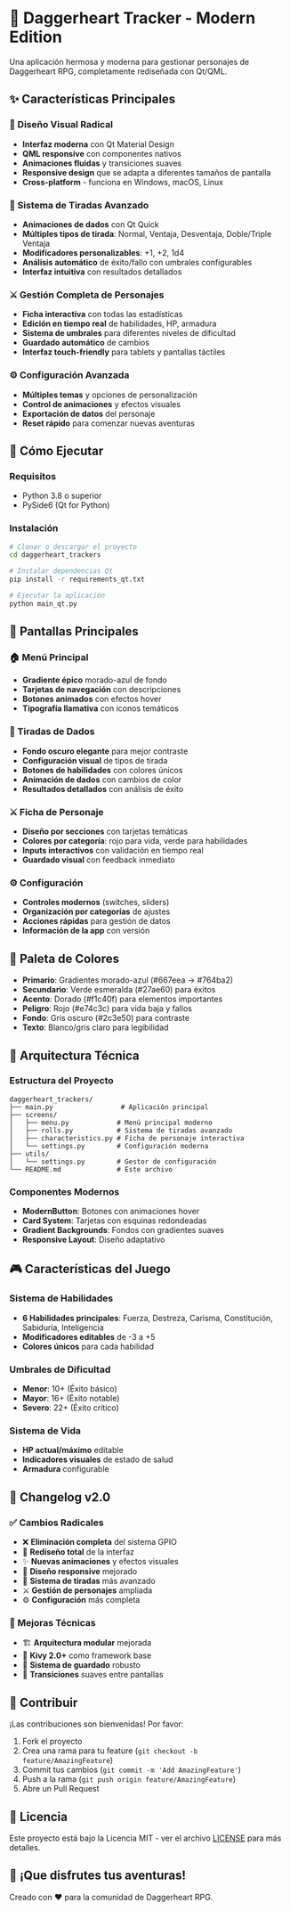 # 🎲 Daggerheart Tracker - Modern Edition

Una aplicación hermosa y moderna para gestionar personajes de Daggerheart RPG, completamente rediseñada con Qt/QML.

## ✨ Características Principales

### 🎨 Diseño Visual Radical
- **Interfaz moderna** con Qt Material Design
- **QML responsive** con componentes nativos
- **Animaciones fluidas** y transiciones suaves
- **Responsive design** que se adapta a diferentes tamaños de pantalla
- **Cross-platform** - funciona en Windows, macOS, Linux

### 🎲 Sistema de Tiradas Avanzado
- **Animaciones de dados** con Qt Quick
- **Múltiples tipos de tirada**: Normal, Ventaja, Desventaja, Doble/Triple Ventaja
- **Modificadores personalizables**: +1, +2, 1d4
- **Análisis automático** de éxito/fallo con umbrales configurables
- **Interfaz intuitiva** con resultados detallados

### ⚔️ Gestión Completa de Personajes
- **Ficha interactiva** con todas las estadísticas
- **Edición en tiempo real** de habilidades, HP, armadura
- **Sistema de umbrales** para diferentes niveles de dificultad
- **Guardado automático** de cambios
- **Interfaz touch-friendly** para tablets y pantallas táctiles

### ⚙️ Configuración Avanzada
- **Múltiples temas** y opciones de personalización
- **Control de animaciones** y efectos visuales
- **Exportación de datos** del personaje
- **Reset rápido** para comenzar nuevas aventuras

## 🚀 Cómo Ejecutar

### Requisitos
- Python 3.8 o superior
- PySide6 (Qt for Python)

### Instalación
```bash
# Clonar o descargar el proyecto
cd daggerheart_trackers

# Instalar dependencias Qt
pip install -r requirements_qt.txt

# Ejecutar la aplicación
python main_qt.py
```

## 📱 Pantallas Principales

### 🏠 Menú Principal
- **Gradiente épico** morado-azul de fondo
- **Tarjetas de navegación** con descripciones
- **Botones animados** con efectos hover
- **Tipografía llamativa** con iconos temáticos

### 🎲 Tiradas de Dados
- **Fondo oscuro elegante** para mejor contraste
- **Configuración visual** de tipos de tirada
- **Botones de habilidades** con colores únicos
- **Animación de dados** con cambios de color
- **Resultados detallados** con análisis de éxito

### ⚔️ Ficha de Personaje
- **Diseño por secciones** con tarjetas temáticas
- **Colores por categoría**: rojo para vida, verde para habilidades
- **Inputs interactivos** con validación en tiempo real
- **Guardado visual** con feedback inmediato

### ⚙️ Configuración
- **Controles modernos** (switches, sliders)
- **Organización por categorías** de ajustes
- **Acciones rápidas** para gestión de datos
- **Información de la app** con versión

## 🎨 Paleta de Colores

- **Primario**: Gradientes morado-azul (#667eea → #764ba2)
- **Secundario**: Verde esmeralda (#27ae60) para éxitos
- **Acento**: Dorado (#f1c40f) para elementos importantes  
- **Peligro**: Rojo (#e74c3c) para vida baja y fallos
- **Fondo**: Gris oscuro (#2c3e50) para contraste
- **Texto**: Blanco/gris claro para legibilidad

## 🔧 Arquitectura Técnica

### Estructura del Proyecto
```
daggerheart_trackers/
├── main.py                 # Aplicación principal
├── screens/               
│   ├── menu.py            # Menú principal moderno
│   ├── rolls.py           # Sistema de tiradas avanzado
│   ├── characteristics.py # Ficha de personaje interactiva
│   └── settings.py        # Configuración moderna
├── utils/
│   └── settings.py        # Gestor de configuración
└── README.md              # Este archivo
```

### Componentes Modernos
- **ModernButton**: Botones con animaciones hover
- **Card System**: Tarjetas con esquinas redondeadas
- **Gradient Backgrounds**: Fondos con gradientes suaves
- **Responsive Layout**: Diseño adaptativo

## 🎮 Características del Juego

### Sistema de Habilidades
- **6 Habilidades principales**: Fuerza, Destreza, Carisma, Constitución, Sabiduría, Inteligencia
- **Modificadores editables** de -3 a +5
- **Colores únicos** para cada habilidad

### Umbrales de Dificultad
- **Menor**: 10+ (Éxito básico)
- **Mayor**: 16+ (Éxito notable)  
- **Severo**: 22+ (Éxito crítico)

### Sistema de Vida
- **HP actual/máximo** editable
- **Indicadores visuales** de estado de salud
- **Armadura** configurable

## 📝 Changelog v2.0

### ✅ Cambios Radicales
- ❌ **Eliminación completa** del sistema GPIO
- 🎨 **Rediseño total** de la interfaz
- ✨ **Nuevas animaciones** y efectos visuales
- 📱 **Diseño responsive** mejorado
- 🎲 **Sistema de tiradas** más avanzado
- ⚔️ **Gestión de personajes** ampliada
- ⚙️ **Configuración** más completa

### 🔧 Mejoras Técnicas
- 🏗️ **Arquitectura modular** mejorada
- 🎯 **Kivy 2.0+** como framework base
- 💾 **Sistema de guardado** robusto
- 🔄 **Transiciones** suaves entre pantallas

## 🤝 Contribuir

¡Las contribuciones son bienvenidas! Por favor:

1. Fork el proyecto
2. Crea una rama para tu feature (`git checkout -b feature/AmazingFeature`)
3. Commit tus cambios (`git commit -m 'Add AmazingFeature'`)
4. Push a la rama (`git push origin feature/AmazingFeature`)
5. Abre un Pull Request

## 📄 Licencia

Este proyecto está bajo la Licencia MIT - ver el archivo [LICENSE](LICENSE) para más detalles.

## 🎲 ¡Que disfrutes tus aventuras!

Creado con ❤️ para la comunidad de Daggerheart RPG.
